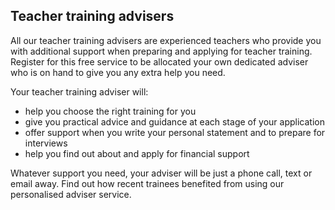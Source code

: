 ## Teacher training advisers

All our teacher training advisers are experienced teachers who provide you with additional support when preparing and applying for teacher training. Register for this free service to be allocated your own dedicated adviser who is on hand to give you any extra help you need.

Your teacher training adviser will:

* help you choose the right training for you
* give you practical advice and guidance at each stage of your application
* offer support when you write your personal statement and to prepare for interviews
* help you find out about and apply for financial support

Whatever support you need, your adviser will be just a phone call, text or email away. Find out how recent trainees benefited from using our personalised adviser service.
